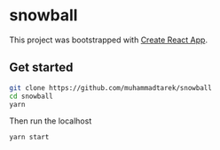 # snowball

This project was bootstrapped with [Create React App](https://github.com/facebookincubator/create-react-app).

## Get started

```bash
git clone https://github.com/muhammadtarek/snowball
cd snowball
yarn
```

Then run the localhost

```bash
yarn start
```
